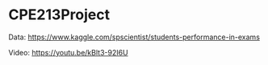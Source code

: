 # CPE213Project

Data:
https://www.kaggle.com/spscientist/students-performance-in-exams

Video:
https://youtu.be/kBlt3-92I6U
